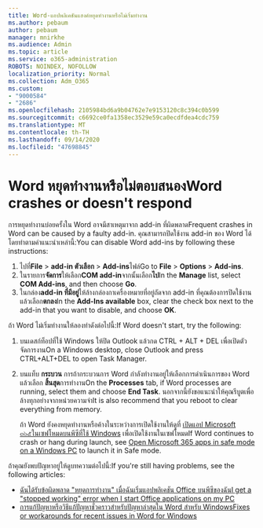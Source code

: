 ```yaml
---
title: Word-แอปพลิเคชันแฮงค์หยุดทำงานหรือไม่เริ่มทำงาน
ms.author: pebaum
author: pebaum
manager: mnirkhe
ms.audience: Admin
ms.topic: article
ms.service: o365-administration
ROBOTS: NOINDEX, NOFOLLOW
localization_priority: Normal
ms.collection: Adm_O365
ms.custom:
- "9000584"
- "2686"
ms.openlocfilehash: 2105984bd6a9b04762e7e9153120c8c394c0b599
ms.sourcegitcommit: c6692ce0fa1358ec3529e59ca0ecdfdea4cdc759
ms.translationtype: MT
ms.contentlocale: th-TH
ms.lasthandoff: 09/14/2020
ms.locfileid: "47698845"
---
```

# <a name="word-crashes-or-doesnt-respond"></a><span data-ttu-id="b19a4-102">Word หยุดทำงานหรือไม่ตอบสนอง</span><span class="sxs-lookup"><span data-stu-id="b19a4-102">Word crashes or doesn't respond</span></span>

<span data-ttu-id="b19a4-103">การหยุดทำงานบ่อยครั้งใน Word อาจมีสาเหตุมาจาก add-in ที่ผิดพลาด</span><span class="sxs-lookup"><span data-stu-id="b19a4-103">Frequent crashes in Word can be caused by a faulty add-in.</span></span> <span data-ttu-id="b19a4-104">คุณสามารถปิดใช้งาน add-in ของ Word ได้โดยทำตามคำแนะนำเหล่านี้:</span><span class="sxs-lookup"><span data-stu-id="b19a4-104">You can disable Word add-ins by following these instructions:</span></span>

1. <span data-ttu-id="b19a4-105">ไปที่**File**  >  **add-in ตัวเลือก**  >  **Add-ins**ไฟล์</span><span class="sxs-lookup"><span data-stu-id="b19a4-105">Go to **File** > **Options** > **Add-ins**.</span></span>
2. <span data-ttu-id="b19a4-106">ในรายการ**จัดการ**ให้เลือก**COM add-in**จากนั้นเลือก**ไป**</span><span class="sxs-lookup"><span data-stu-id="b19a4-106">In the **Manage** list, select **COM Add-ins**, and then choose **Go**.</span></span>
3. <span data-ttu-id="b19a4-107">ในกล่อง**add-in ที่มีอยู่**ให้ล้างกล่องกาเครื่องหมายที่อยู่ถัดจาก add-in ที่คุณต้องการปิดใช้งานแล้วเลือก**ตกลง**</span><span class="sxs-lookup"><span data-stu-id="b19a4-107">In the **Add-Ins available** box, clear the check box next to the add-in that you want to disable, and choose **OK**.</span></span>

<span data-ttu-id="b19a4-108">ถ้า Word ไม่เริ่มทำงานให้ลองทำดังต่อไปนี้:</span><span class="sxs-lookup"><span data-stu-id="b19a4-108">If Word doesn't start, try the following:</span></span>

1.   <span data-ttu-id="b19a4-109">บนเดสก์ท็อปที่ใช้ Windows ให้ปิด Outlook แล้วกด CTRL + ALT + DEL เพื่อเปิดตัวจัดการงาน</span><span class="sxs-lookup"><span data-stu-id="b19a4-109">On a Windows desktop, close Outlook and press CTRL+ALT+DEL to open Task Manager.</span></span> 
2. <span data-ttu-id="b19a4-110">บนแท็บ **กระบวน** การถ้ากระบวนการ Word กำลังทำงานอยู่ให้เลือกการดำเนินการของ Word แล้วเลือก **สิ้นสุด**การทำงาน</span><span class="sxs-lookup"><span data-stu-id="b19a4-110">On the **Processes** tab, if Word processes are running, select them and choose **End Task**.</span></span> <span data-ttu-id="b19a4-111">นอกจากนี้ยังขอแนะนำให้คุณรีบูตเพื่อล้างทุกอย่างจากหน่วยความจำ</span><span class="sxs-lookup"><span data-stu-id="b19a4-111">It is also recommend that you reboot to clear everything from memory.</span></span>

    <span data-ttu-id="b19a4-112">ถ้า Word ยังคงหยุดทำงานหรือค้างในระหว่างการเปิดใช้งานให้ดูที่ [เปิดแอป Microsoft ๓๖๕ในเซฟโหมดบนพีซีที่ใช้ Windows](https://support.office.com/article/Open-Office-apps-in-safe-mode-on-a-Windows-PC-dedf944a-5f4b-4afb-a453-528af4f7ac72) เพื่อเปิดใช้งานในเซฟโหมด</span><span class="sxs-lookup"><span data-stu-id="b19a4-112">If Word continues to crash or hang during launch, see [Open Microsoft 365 apps in safe mode on a Windows PC](https://support.office.com/article/Open-Office-apps-in-safe-mode-on-a-Windows-PC-dedf944a-5f4b-4afb-a453-528af4f7ac72) to launch it in Safe mode.</span></span>

<span data-ttu-id="b19a4-113">ถ้าคุณยังพบปัญหาอยู่ให้ดูบทความต่อไปนี้:</span><span class="sxs-lookup"><span data-stu-id="b19a4-113">If you're still having problems, see the following articles:</span></span> 
- [<span data-ttu-id="b19a4-114">ฉันได้รับข้อผิดพลาด "หยุดการทำงาน" เมื่อฉันเริ่มแอปพลิเคชัน Office บนพีซีของฉัน</span><span class="sxs-lookup"><span data-stu-id="b19a4-114">I get a "stopped working" error when I start Office applications on my PC</span></span>](https://support.office.com/article/52bd7985-4e99-4a35-84c8-2d9b8301a2fa)
- [<span data-ttu-id="b19a4-115">การแก้ปัญหาหรือวิธีแก้ปัญหาชั่วคราวสำหรับปัญหาล่าสุดใน Word สำหรับ Windows</span><span class="sxs-lookup"><span data-stu-id="b19a4-115">Fixes or workarounds for recent issues in Word for Windows</span></span>](https://support.office.com/article/bf6bf17c-2807-4871-83ce-e337ae8f0b86)